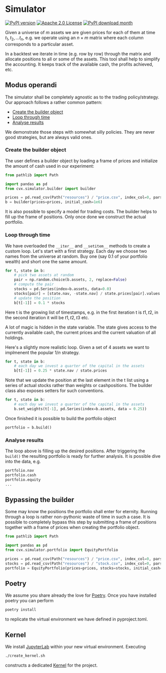 # Simulator

[![PyPI version](https://badge.fury.io/py/cvxsimulator.svg)](https://badge.fury.io/py/cvxsimulator)
[![Apache 2.0 License](https://img.shields.io/badge/License-APACHEv2-brightgreen.svg)](https://github.com/cvxgrp/simulator/blob/master/LICENSE)
[![PyPI download month](https://img.shields.io/pypi/dm/cvxsimulator.svg)](https://pypi.python.org/pypi/cvxsimulator/)

Given a universe of $m$ assets we are given prices for each of them at time $t_1, t_2, \ldots t_n$, 
e.g. we operate using an $n \times m$ matrix where each column corresponds to a particular asset.

In a backtest we iterate in time (e.g. row by row) through the matrix and allocate positions to all or some of the assets.
This tool shall help to simplify the accounting. It keeps track of the available cash, the profits achieved, etc.

## Modus operandi

The simulator shall be completely agnostic as to the trading policy/strategy.
Our approach follows a rather common pattern:

* [Create the builder object](#create-the-builder-object)
* [Loop through time](#loop-through-time)
* [Analyse results](#analyse-results)

We demonstrate those steps with somewhat silly policies. They are never good strategies, but are always valid ones.

### Create the builder object

The user defines a builder object by loading a frame of prices 
and initialize the amount of cash used in our experiment:

```python
from pathlib import Path

import pandas as pd
from cvx.simulator.builder import builder

prices = pd.read_csv(Path("resources") / "price.csv", index_col=0, parse_dates=True, header=0).ffill()
b = builder(prices=prices, initial_cash=1e6)
```

It is also possible to specify a model for trading costs. 
The builder helps to fill up the frame of positions. Only once done
we construct the actual portfolio.

### Loop through time

We have overloaded the `__iter__` and `__setitem__` methods to create a custom loop. 
Let's start with a first strategy. Each day we choose two names from the universe at random.
Buy one (say 0.1 of your portfolio wealth) and short one the same amount.

```python
for t, state in b:
    # pick two assets at random
    pair = np.random.choice(b.assets, 2, replace=False)
    # compute the pair
    stocks = pd.Series(index=b.assets, data=0.0)
    stocks[pair] = [state.nav, -state.nav] / state.prices[pair].values
    # update the position 
    b[t[-1]] = 0.1 * stocks
```

Here t is the growing list of timestamps, e.g. in the first iteration
t is $t1, t2$, in the second iteration it will be $t1, t2, t3$ etc.

A lot of magic is hidden in the state variable. 
The state gives access to the currently available cash, the current prices and the current valuation of all holdings.

Here's a slightly more realistic loop. Given a set of $4$ assets we want to implmenent the popular $1/n$ strategy.

```python
for t, state in b:
    # each day we invest a quarter of the capital in the assets
    b[t[-1]] = 0.25 * state.nav / state.prices
```

Note that we update the position at the last element in the t list 
using a series of actual stocks rather than weights or cashpositions.
The builder class also exposes setters for such conventions.

```python
for t, state in b:
    # each day we invest a quarter of the capital in the assets
    b.set_weights(t[-1], pd.Series(index=b.assets, data = 0.25))
```

Once finished it is possible to build the portfolio object

```python
portfolio = b.build()
```

### Analyse results

The loop above is filling up the desired positions. 
After triggering the `build()` the resulting portfolio 
is ready for further analysis.
It is possible dive into the data, e.g.

```python
portfolio.nav
portfolio.cash
portfolio.equity
...
``` 

## Bypassing the builder

Some may know the positions the portfolio shall enter for eternity. 
Running through a loop is rather non-pythonic waste of time in such a case.
It is possible to completely bypass this step by submitting 
a frame of positions together with a frame of prices when creating the portfolio object.

```python
from pathlib import Path

import pandas as pd
from cvx.simulator.portfolio import EquityPortfolio

prices = pd.read_csv(Path("resources") / "price.csv", index_col=0, parse_dates=True, header=0).ffill()
stocks = pd.read_csv(Path("resources") / "stock.csv", index_col=0, parse_dates=True, header=0)
portfolio = EquityPortfolio(prices=prices, stocks=stocks, initial_cash=1e6)
```


## Poetry

We assume you share already the love for [Poetry](https://python-poetry.org). Once you have installed poetry you can perform

```bash
poetry install
```

to replicate the virtual environment we have defined in pyproject.toml.

## Kernel

We install [JupyterLab](https://jupyter.org) within your new virtual environment. Executing

```bash
./create_kernel.sh
```

constructs a dedicated [Kernel](https://docs.jupyter.org/en/latest/projects/kernels.html) for the project.
